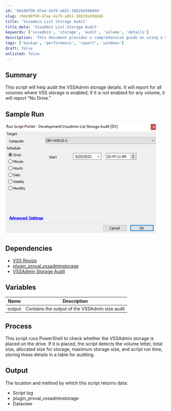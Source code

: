 ```yaml
---
id: '0de90f98-d7ae-4a79-a851-30829a596846'
slug: /0de90f98-d7ae-4a79-a851-30829a596846
title: 'Vssadmin List Storage Audit'
title_meta: 'Vssadmin List Storage Audit'
keywords: ['vssadmin', 'storage', 'audit', 'volume', 'details']
description: 'This document provides a comprehensive guide on using a script to audit VSSAdmin storage details across all volumes. It identifies whether VSS storage is enabled and reports relevant information for volumes with enabled storage, while also indicating if no storage is configured for any volume.'
tags: ['backup', 'performance', 'report', 'windows']
draft: false
unlisted: false
---
```


## Summary

This script will help audit the VSSAdmin storage details. It will report for all volumes where VSS storage is enabled; if it is not enabled for any volume, it will report "No Drive."

## Sample Run

![Sample Run](../../../static/img/Vssadmin-List-Storage-Audit/image_1.png)

## Dependencies

- [VSS Resize](/docs/0600e89c-06a5-42da-9ed8-41e43d9cfd7d)  
- [plugin_proval_vssadminstorage](/docs/165f6290-8932-459b-9bfe-18c86f7a61d6)  
- [VSSAdmin Storage Audit](/docs/7f7e7d3b-047d-41dc-acc2-5083adcaaf39)  

## Variables

| Name   | Description                               |
|--------|-------------------------------------------|
| output | Contains the output of the VSSAdmin size audit |

## Process

This script runs PowerShell to check whether the VSSAdmin storage is placed on the drive. If it is placed, the script detects the volume letter, total size, allocated size for storage, maximum storage size, and script run time, storing these details in a table for auditing.

## Output

The location and method by which this script returns data:

- Script log
- plugin_proval_vssadminstorage
- Dataview


